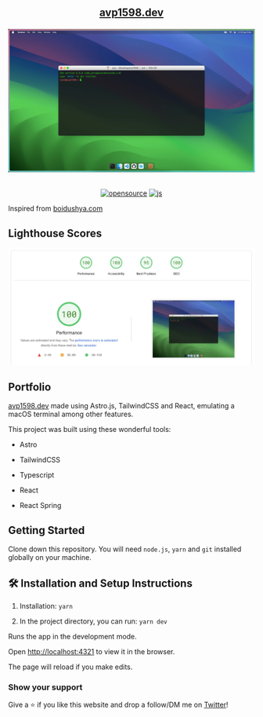 <h2 align="center">

<br/>

<a href="https://avp1598.dev"  target="_blank">avp1598.dev</a>

</h2>

<div align="center">

<img alt="Demo" src="./public/assets/ss.webp" />

</div>

<br/>

<div align="center">
  
  <a href="">![opensource](https://img.shields.io/badge/open-source-red)</a>
  <a href="">![js](https://img.shields.io/badge/language-ts-blue)</a>
  
</div>

Inspired from [boidushya.com](https://github.com/boidushya/boidushya.com)

## Lighthouse Scores

<img  alt="Lighthouse Score"  src="./public/assets/lighthouse.webp" />

## Portfolio

<a  href="http://avp1598.dev/"  target="_blank">avp1598.dev</a> made using
Astro.js, TailwindCSS and React, emulating a macOS terminal among other
features.<br/>

This project was built using these wonderful tools:

- Astro

- TailwindCSS

- Typescript

- React

- React Spring

## Getting Started

Clone down this repository. You will need `node.js`, `yarn` and `git` installed
globally on your machine.

## 🛠 Installation and Setup Instructions

1. Installation: `yarn`

2. In the project directory, you can run: `yarn dev`

Runs the app in the development mode.

Open [http://localhost:4321](http://localhost:4321) to view it in the browser.

The page will reload if you make edits.

### Show your support

Give a ⭐ if you like this website and drop a follow/DM me on
[Twitter](https://twitter.com/ThePrincipalDev)!
